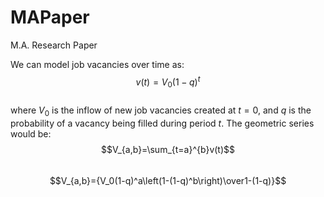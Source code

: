 # MAPaper
M.A. Research Paper

We can model job vacancies over time as: <br />
$$v(t)=V_0(1-q)^t$$<br />
where $V_0$ is the inflow of new job vacancies created at $t=0$, and $q$ is the probability of a vacancy being filled during period $t$. The geometric series would be:<br />
$$V_{a,b}=\sum_{t=a}^{b}v(t)$$<br />
$$V_{a,b}={V_0(1-q)^a\left(1-(1-q)^b\right)\over1-(1-q)}$$
